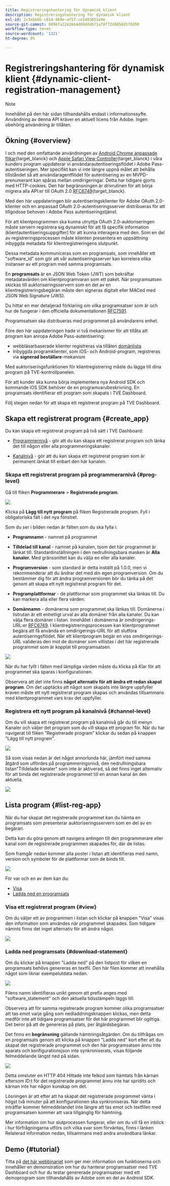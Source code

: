 ```yaml
---
title: Registreringshantering för dynamisk klient
description: Registreringshantering för dynamisk klient
exl-id: 2c3ebb0b-c814-4b9e-af57-ce1403651e9e
source-git-commit: 8896fa2242664d09ddd871af8f72d8858d1f0d50
workflow-type: tm+mt
source-wordcount: '1321'
ht-degree: 0%

---
```


# Registreringshantering för dynamisk klient {#dynamic-client-registration-management}

>[!NOTE]
>
>Innehållet på den här sidan tillhandahålls endast i informationssyfte. Användning av denna API kräver en aktuell licens från Adobe. Ingen obehörig användning är tillåten.

## Ökning {#overview}

I och med den omfattande användningen av [Android Chrome anpassade flikar](https://developer.chrome.com/multidevice/android/customtabs){target_blanck} och [Apple Safari View Controller](https://developer.apple.com/documentation/safariservices/sfsafariviewcontroller){target_blanck} i våra kunders program uppdaterar vi användarautentiseringsflödet i Adobe Pass-autentiseringen. Mer specifikt kan vi inte längre uppnå målet att behålla tillståndet så att användaragentflödet för autentisering av en MVPD-prenumerant kan spåras mellan omdirigeringar. Detta har tidigare gjorts med HTTP-cookies. Den här begränsningen är drivrutinen för att börja migrera alla API:er till OAuth 2.0 [RFC6749](https://tools.ietf.org/html/rfc6749){target_blanck}.

Med den här uppdateringen blir autentiseringsklienter för Adobe OAuth 2.0-klienter och en anpassad OAuth 2.0-autentiseringsserver distribueras för att tillgodose behoven i Adobe Pass autentiseringstjänst.

För att klientprogrammen ska kunna utnyttja OAuth 2.0-auktoriseringen måste servern registrera sig dynamiskt för att få specifik information (klientautentiseringsuppgifter) för att kunna interagera med den. Som en del av registreringsprocessen måste klienten presentera en uppsättning inbyggda metadata för klientregistreringens slutpunkt.

Dessa metadata kommuniceras som en programsats, som innehåller ett &quot;software_id&quot; som gör att vår autentiseringsserver kan korrelera olika instanser av ett program med samma programsats.

En **programsats** är en JSON Web Token (JWT) som bekräftar metadatavärden om klientprogramvaran som ett paket. När programsatsen skickas till auktoriseringsservern som en del av en klientregistreringsbegäran måste den signeras digitalt eller MACed med JSON Web Signature (JWS).

Du hittar en mer detaljerad förklaring om vilka programsatser som är och hur de fungerar i den officiella dokumentationen [RFC7591](https://tools.ietf.org/html/rfc7591).

Programsatsen ska distribueras med programmet på användarens enhet.

Före den här uppdateringen hade vi två mekanismer för att tillåta att program kan anropa Adobe Pass-autentisering:

* webbläsarbaserade klienter registreras via tillåten [domänlista](/help/authentication/programmer-overview.md#reg-and-init)
* Inbyggda programklienter, som iOS- och Android-program, registreras via **signerad beställare**-mekanism


Med auktoriseringsfunktionen för klientregistrering måste du lägga till dina program på TVE-kontrollpanelen.

För att kunder ska kunna börja implementera nya Android SDK och kommande iOS SDK behöver de en programvarubeskrivning. En programsats identifierar ett program som skapats i TVE Dashboard.

Följ stegen nedan för att skapa ett registrerat program på TVE Dashboard.

## Skapa ett registrerat program {#create_app}

Du kan skapa ett registrerat program på två sätt i TVE Dashboard:

* [Programmernivå](#prog-level) - gör att du kan skapa ett registrerat program och länka det till någon eller alla programmeringskanaler.

* [Kanalnivå](#channel-level) - gör att du kan skapa ett registrerat program som är permanent länkat till enbart den här kanalen.

### Skapa ett registrerat program på programmerarnivå {#prog-level}

Gå till fliken **Programmerare** > **Registrerade program**.

![](assets/reg-app-progr-level.png)

Klicka på **Lägg till nytt program** på fliken Registrerade program. Fyll i obligatoriska fält i det nya fönstret.

Som du ser i bilden nedan är fälten som du ska fylla i:

* **Programnamn** - namnet på programmet

* **Tilldelad till kanal** - namnet på kanalen, t</span>som det här programmet är länkat till. Standardinställningen i den nedrullningsbara masken är **Alla kanaler.** Med gränssnittet kan du välja en eller alla kanaler.

* **Programversion** - som standard är detta inställt på 1.0.0, men vi rekommenderar att du ändrar det med din egen programversion. Om du bestämmer dig för att ändra programversionen bör du tänka på det genom att skapa ett nytt registrerat program för det.

* **Programplattformar** - de plattformar som programmet ska länkas till. Du kan markera alla eller flera värden.

* **Domännamn** - domänerna som programmet ska länkas till. Domänerna i listrutan är ett enhetligt urval av alla domäner från alla kanaler. Du kan välja flera domäner i listan. Innehållet i domänerna är omdirigerings-URL:er [RFC6749](https://tools.ietf.org/html/rfc6749). I klientregistreringsprocessen kan klientprogrammet begära att få använda en omdirigerings-URL för att slutföra autentiseringsflödet. När ett klientprogram begär en viss omdirigerings-URL valideras den mot de domäner som vitlistas i det här registrerade programmet som är kopplat till programsatsen.


![](assets/new-reg-app.png)


När du har fyllt i fälten med lämpliga värden måste du klicka på Klar för att programmet ska sparas i konfigurationen.

Observera att det inte finns **något alternativ för att ändra ett redan skapat program**. Om det upptäcks att något som skapats inte längre uppfyller kraven måste ett nytt registrerat program skapas och användas tillsammans med klientprogrammet vars krav det uppfyller.


### Registrera ett nytt program på kanalnivå {#channel-level}

Om du vill skapa ett registrerat program på kanalnivå går du till menyn Kanaler och väljer det program som du vill skapa ett program för. När du har navigerat till fliken &quot;Registrerade program&quot; klickar du sedan på knappen &quot;Lägg till nytt program&quot;.

![](assets/reg-new-app-channel-level.png)

Så som visas nedan är det något annorlunda här, jämfört med samma åtgärd som utfördes på programmeringsnivå, den nedrullningsbara listan&quot;Tilldelade kanaler&quot; som inte är aktiverad, så det finns inget alternativ för att binda det registrerade programmet till en annan kanal än den aktuella.

![](assets/new-reg-app-channel.png)

## Lista program {#list-reg-app}

När du har skapat det registrerade programmet kan du hämta en programsats som presenterar auktoriseringsservern som en del av en begäran.

Detta kan du göra genom att navigera antingen till den programmerare eller kanal som de registrerade programmen skapades för, där de listas.

Som framgår nedan kommer alla poster i listan att identifieras med namn, version och symboler för de plattformar som de binds till.

![](assets/reg-app-list.png)

För var och en av dem kan du:

* [Visa](#view)
* [Ladda ned en programsats](#download-statement)

### Visa ett registrerat program {#view}

Om du väljer ett av programmen i listan och klickar på knappen &quot;Visa&quot; visas den information som användes när programmet skapades. Som tidigare nämnts finns det inget alternativ för att ändra något.


![](assets/view-reg-app.png)


### Ladda ned programsats {#download-statement}

Om du klickar på knappen &quot;Ladda ned&quot; på den listpost för vilken en programsats behövs genereras en textfil. Den här filen kommer att innehålla något som liknar exempelutdata nedan.


![](assets/download-software-statement.png)

Filens namn identifieras unikt genom att prefix anges med &quot;software_statement&quot; och den aktuella tidsstämpeln läggs till.

Observera att för samma registrerade program kommer olika programsatser att tas emot varje gång som nedladdningsknappen klickas, men detta medför inte att tidigare programsatser för det här programmet blir ogiltiga. Det beror på att de genereras på plats, per åtgärdsbegäran.

Det finns en **begränsning** gällande hämtningsåtgärden. Om du tillfrågas om en programsats genom att klicka på knappen &quot;Ladda ned&quot; kort efter att du skapat det registrerade programmet och den här programsatsen ännu inte sparats och konfigurationsjson inte synkroniserats, visas följande felmeddelande längst ned på sidan.

![](assets/error-sw-statement-notready.png)

Detta omsluter en HTTP 404 Hittade inte felkod som hämtats från kärnan eftersom ID:t för det registrerade programmet ännu inte har spridits och kärnan inte har någon kunskap om det.

Lösningen är att efter att ha skapat det registrerade programmet vänta i högst två minuter på att konfigurationen ska synkroniseras. När detta inträffar kommer felmeddelandet inte längre att tas emot och textfilen med programsatsen kommer att vara tillgänglig för hämtning.

Mer information om hur slutprocessen fungerar, eller om du vill få en inblick i hur förfrågningarna utförs och vilka svar som förväntas, finns i länken Relaterad information nedan, tillsammans med andra användbara länkar.

<!--
## Related Information {#related}

* [Dynamic Client Registration API](/help/authentication/dynamic-client-registration-api.md)
* [TVE Dashboard User Guide](/help/authentication/tve-dashboard-user-guide.md)
-->

## Demo {#tutorial}

Titta på [det här webbinariet](https://my.adobeconnect.com/pzkp8ujrigg1/) som ger mer information om funktionerna och innehåller en demonstration om hur du hanterar programsatser med TVE Dashboard och hur du testar genererade programsatser med ett demoprogram som tillhandahålls av Adobe som en del av Android SDK.
